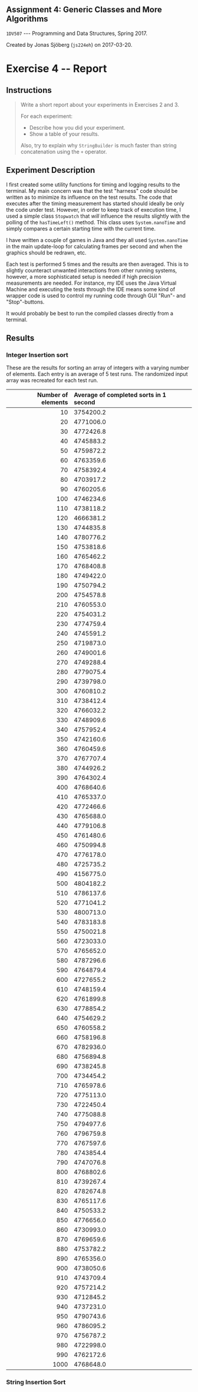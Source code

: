 Assignment 4: Generic Classes and More Algorithms
-------------------------------------------------
`1DV507` --- Programming and Data Structures, Spring 2017.


Created by Jonas Sjöberg (`js224eh`) on 2017-03-20.



Exercise 4 -- Report
====================


Instructions
------------

> Write a short report about your experiments in Exercises 2 and 3. 
> 
> For each experiment:
> 
> * Describe how you did your experiment.
> * Show a table of your results.
> 
> Also, try to explain why `StringBuilder` is much faster than string
> concatenation using the `+` operator.


Experiment Description
----------------------
I first created some utility functions for timing and logging results to the
terminal. My main concern was that the test "harness" code should be written as
to minimize its influence on the test results.  The code that executes after
the timing measurement has started should ideally be only the code under test.
However, in order to keep track of execution time, I used a simple class
`Stopwatch` that _will_ influence the results slightly with the polling of the
`hasTimeLeft()` method. This class uses `System.nanoTime` and simply compares a
certain starting time with the current time. 

I have written a couple of games in Java and they all used `System.nanoTime` in
the main update-loop for calculating frames per second and when the graphics
should be redrawn, etc.

Each test is performed 5 times and the results are then averaged.  This is to
slightly counteract unwanted interactions from other running systems, however,
a more sophisticated setup is needed if high precision measurements are needed.
For instance, my IDE uses the Java Virtual Machine and executing the tests
through the IDE means some kind of wrapper code is used to control my running
code through GUI "Run"- and "Stop"-buttons.

It would probably be best to run the compiled classes directly from a terminal.


Results 
-------


### Integer Insertion sort
These are the results for sorting an array of integers with a varying number of
elements. Each entry is an average of 5 test runs. The randomized input array
was recreated for each test run.


| Number of elements | Average of completed sorts in 1 second |
| ------------------:|:-------------------------------------- |
| 10                 | 3754200.2 |
| 20                 | 4771006.0 |
| 30                 | 4772426.8 |
| 40                 | 4745883.2 |
| 50                 | 4759872.2 |
| 60                 | 4763359.6 |
| 70                 | 4758392.4 |
| 80                 | 4703917.2 |
| 90                 | 4760205.6 |
| 100                | 4746234.6 |
| 110                | 4738118.2 |
| 120                | 4666381.2 |
| 130                | 4744835.8 |
| 140                | 4780776.2 |
| 150                | 4753818.6 |
| 160                | 4765462.2 |
| 170                | 4768408.8 |
| 180                | 4749422.0 |
| 190                | 4750794.2 |
| 200                | 4754578.8 |
| 210                | 4760553.0 |
| 220                | 4754031.2 |
| 230                | 4774759.4 |
| 240                | 4745591.2 |
| 250                | 4719873.0 |
| 260                | 4749001.6 |
| 270                | 4749288.4 |
| 280                | 4779075.4 |
| 290                | 4739798.0 |
| 300                | 4760810.2 |
| 310                | 4738412.4 |
| 320                | 4766032.2 |
| 330                | 4748909.6 |
| 340                | 4757952.4 |
| 350                | 4742160.6 |
| 360                | 4760459.6 |
| 370                | 4767707.4 |
| 380                | 4744926.2 |
| 390                | 4764302.4 |
| 400                | 4768640.6 |
| 410                | 4765337.0 |
| 420                | 4772466.6 |
| 430                | 4765688.0 |
| 440                | 4779106.8 |
| 450                | 4761480.6 |
| 460                | 4750994.8 |
| 470                | 4776178.0 |
| 480                | 4725735.2 |
| 490                | 4156775.0 |
| 500                | 4804182.2 |
| 510                | 4786137.6 |
| 520                | 4771041.2 |
| 530                | 4800713.0 |
| 540                | 4783183.8 |
| 550                | 4750021.8 |
| 560                | 4723033.0 |
| 570                | 4765652.0 |
| 580                | 4787296.6 |
| 590                | 4764879.4 |
| 600                | 4727655.2 |
| 610                | 4748159.4 |
| 620                | 4761899.8 |
| 630                | 4778854.2 |
| 640                | 4754629.2 |
| 650                | 4760558.2 |
| 660                | 4758196.8 |
| 670                | 4782936.0 |
| 680                | 4756894.8 |
| 690                | 4738245.8 |
| 700                | 4734454.2 |
| 710                | 4765978.6 |
| 720                | 4775113.0 |
| 730                | 4722450.4 |
| 740                | 4775088.8 |
| 750                | 4794977.6 |
| 760                | 4796759.8 |
| 770                | 4767597.6 |
| 780                | 4743854.4 |
| 790                | 4747076.8 |
| 800                | 4768802.6 |
| 810                | 4739267.4 |
| 820                | 4782674.8 |
| 830                | 4765117.6 |
| 840                | 4750533.2 |
| 850                | 4776656.0 |
| 860                | 4730993.0 |
| 870                | 4769659.6 |
| 880                | 4753782.2 |
| 890                | 4765356.0 |
| 900                | 4738050.6 |
| 910                | 4743709.4 |
| 920                | 4757214.2 |
| 930                | 4712845.2 |
| 940                | 4737231.0 |
| 950                | 4790743.6 |
| 960                | 4786095.2 |
| 970                | 4756787.2 |
| 980                | 4722998.0 |
| 990                | 4762172.6 |
| 1000               | 4768648.0 |


### String Insertion Sort

